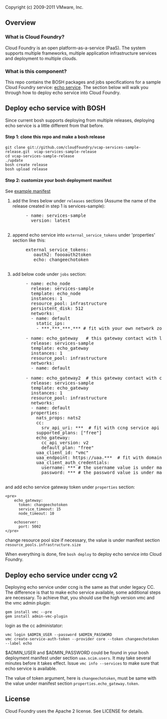 Copyright (c) 2009-2011 VMware, Inc.

## Overview
### What is Cloud Foundry?

Cloud Foundry is an open platform-as-a-service (PaaS). The system supports
multiple frameworks, multiple application infrastructure services and
deployment to multiple clouds.

### What is this component?

This repo contains the BOSH packages and jobs specifications for a sample
Cloud Foundry service: [echo service](https://github.com/cloudfoundry/vcap-services/tree/master/echo).
The section below will walk you through how to deploy echo service into
Cloud Foundry.

## Deploy echo service with BOSH

Since current bosh supports deploying from multiple releases, deploying
echo service is a little different from that before.

#### Step 1: clone this repo and make a bosh release

    git clone git://github.com/cloudfoundry/vcap-services-sample-release.git  vcap-services-sample-release
    cd vcap-services-sample-release
    ./update
    bosh create release
    bosh upload release

#### Step 2: customize your bosh deployment manifest

See [example manifest](http://cloudfoundry.github.com/docs/running/deploying-cf/vsphere/cloud-foundry-example-manifest.html)

1. add the lines below under `releases` sections (Assume the name of the
release created in step 1 is services-sample):

    <pre>
        - name: services-sample
          version: latest
    </pre>

2. append echo service into `external_service_tokens` under 'properties' section like this:

    <pre>
        external_service_tokens:
           oauth2: foooauth2token
           echo: changeechotoken
    </pre>

3. add below code under `jobs` section:

    <pre>
        - name: echo_node
          release: services-sample
          template: echo_node
          instances: 1
          resource_pool: infrastructure
          persistent_disk: 512
          networks:
          - name: default
            static_ips:
            - ***.***.***.*** # fit with your own network zone ip address

        - name: echo_gateway   # this gateway contact with legacy cc 
          release: services-sample
          template: echo_gateway
          instances: 1
          resource_pool: infrastructure
          networks:
          - name: default

        - name: echo_gateway2  # this gateway contact with ccng
          release: services-sample
          template: echo_gateway
          instances: 1
          resource_pool: infrastructure
          networks:
          - name: default
          properties:
            nats_props: nats2
            cc:
              srv_api_uri: ***  # fit with ccng service api uri, the value is under manifest section 'properties.ccng.srv_api_uri'
            supported_plans: ["free"]
            echo_gateway:
              cc_api_version: v2
              default_plan: "free"
            uaa_client_id: "vmc"
            uaa_endpoint: https://uaa.***  # fit with domain info, the value is under manifest section 'properties.domain'
            uaa_client_auth_credentials:
              username: *** # the username value is under manifest section 'properties.uaa.scim.users'
              password: *** # the password value is under manifest section 'properties.uaa.scim.users'
    </pre>
and add echo service gateway token under `properties` section:

    <pre>
        echo_gateway:
          token: changeechotoken
          service_timeout: 15
          node_timeout: 10

        echoserver:
          port: 5002
    </pre>
change resource pool size if necessary, the value is under manifest section `resource_pools.infrastructure.size`

When everything is done, fire `bosh deploy` to deploy echo service into Cloud Foundry.

## Deploy echo service under ccng v2

Deploying echo service under ccng is the same as that under legacy CC.
The difference is that to make echo service available, some additional
steps are necessary. To achieve that, you should use the high version
vmc and the vmc admin plugin:

    gem install vmc --pre
    gem install admin-vmc-plugin

login as the cc administator:

    vmc login $ADMIN_USER --password $ADMIN_PASSWORD
    vmc create-service-auth-token --provider core --token changeechotoken --label echo

$ADMIN_USER and $ADMIN_PASSWORD could be found in your bosh deployment
manifest under section `uaa.scim.users`. It may take several minutes
before it takes effect. Issue `vmc info --services` to make sure that
echo service is available.

The value of token argument, here is `changeechotoken`, must be same
with the value under manifest section `properties.echo_gateway.token`.

## License

Cloud Foundry uses the Apache 2 license.  See LICENSE for details.
